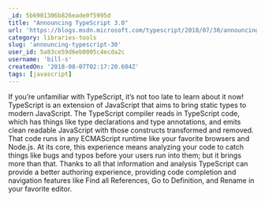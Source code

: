 ```yaml
---
_id: 5b6901306b826eade0f5995d
title: "Announcing TypeScript 3.0"
url: 'https://blogs.msdn.microsoft.com/typescript/2018/07/30/announcing-typescript-3-0/'
category: libraries-tools
slug: 'announcing-typescript-30'
user_id: 5a83ce59d6eb0005c4ecda2c
username: 'bill-s'
createdOn: '2018-08-07T02:17:20.604Z'
tags: [javascript]
---
```


If you’re unfamiliar with TypeScript, it’s not too late to learn about it now! TypeScript is an extension of JavaScript that aims to bring static types to modern JavaScript. The TypeScript compiler reads in TypeScript code, which has things like type declarations and type annotations, and emits clean readable JavaScript with those constructs transformed and removed. That code runs in any ECMAScript runtime like your favorite browsers and Node.js. At its core, this experience means analyzing your code to catch things like bugs and typos before your users run into them; but it brings more than that. Thanks to all that information and analysis TypeScript can provide a better authoring experience, providing code completion and navigation features like Find all References, Go to Definition, and Rename in your favorite editor.


